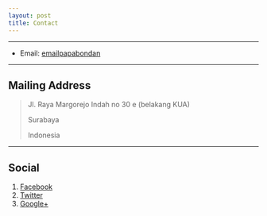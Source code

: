 ```yaml
---
layout: post
title: Contact
---
```


---

* Email: [emailpapabondan](mailto:murdani.bondan.bm@gmail.com)

---

## Mailing Address

> Jl. Raya Margorejo Indah no 30 e (belakang KUA)
>
> Surabaya
>
> Indonesia
> 
---

## Social

1. [Facebook](#)
2. [Twitter](#)
3. [Google+](#)
